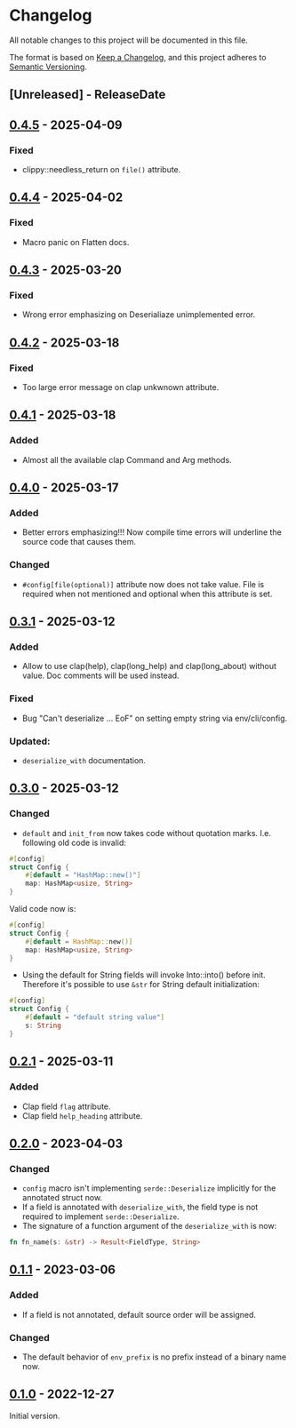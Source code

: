 # Changelog
All notable changes to this project will be documented in this file.

The format is based on [Keep a Changelog](https://keepachangelog.com/en/1.0.0/),
and this project adheres to [Semantic Versioning](https://semver.org/spec/v2.0.0.html).

## [Unreleased] - ReleaseDate
## [0.4.5](https://github.com/3xMike/config-manager/releases/tag/0.4.5) - 2025-04-09
### Fixed
- clippy::needless_return on `file()` attribute.

## [0.4.4](https://github.com/3xMike/config-manager/releases/tag/0.4.4) - 2025-04-02
### Fixed
- Macro panic on Flatten docs.

## [0.4.3](https://github.com/3xMike/config-manager/releases/tag/0.4.3) - 2025-03-20
### Fixed
- Wrong error emphasizing on Deserialiaze unimplemented error.

## [0.4.2](https://github.com/3xMike/config-manager/releases/tag/0.4.2) - 2025-03-18
### Fixed
- Too large error message on clap unkwnown attribute.

## [0.4.1](https://github.com/3xMike/config-manager/releases/tag/0.4.1) - 2025-03-18
### Added
- Almost all the available clap Command and Arg methods.

## [0.4.0](https://github.com/3xMike/config-manager/releases/tag/0.4.0) - 2025-03-17
### Added
- Better errors emphasizing!!! Now compile time errors will underline the source code that causes them.
### Changed
- `#config[file(optional)]` attribute now does not take value. File is required when not mentioned and optional when this attribute is set.

## [0.3.1](https://github.com/3xMike/config-manager/releases/tag/0.3.1) - 2025-03-12
### Added
- Allow to use clap(help), clap(long_help) and clap(long_about) without value.
Doc comments will be used instead.
### Fixed
- Bug "Can't deserialize ... EoF" on setting empty string via env/cli/config.
### Updated:
- `deserialize_with` documentation.

## [0.3.0](https://github.com/3xMike/config-manager/releases/tag/0.3.0) - 2025-03-12
### Changed
- `default` and `init_from` now takes code without quotation marks. I.e. following old code is invalid:
```rust
#[config]
struct Config {
    #[default = "HashMap::new()"]
    map: HashMap<usize, String>
}
```
Valid code now is:
```rust
#[config]
struct Config {
    #[default = HashMap::new()]
    map: HashMap<usize, String>
}
```
- Using the default for String fields will invoke Into::into() before init.
Therefore it's possible to use `&str` for String default initialization:
```rust
#[config]
struct Config {
    #[default = "default string value"]
    s: String
}
```

## [0.2.1](https://github.com/3xMike/config-manager/releases/tag/0.2.1) - 2025-03-11
### Added
- Clap field `flag` attribute.
- Clap field `help_heading` attribute.

## [0.2.0](https://github.com/3xMike/config-manager/releases/tag/0.2.0) - 2023-04-03
### Changed
- `config` macro isn't implementing `serde::Deserialize` implicitly for the annotated struct now.
- If a field is annotated with `deserialize_with`, the field type is not required to implement `serde::Deserialize`.
- The signature of a function argument of the `deserialize_with` is now: 
```rust
fn fn_name(s: &str) -> Result<FieldType, String>
```

## [0.1.1](https://github.com/3xMike/config-manager/releases/tag/0.1.1) - 2023-03-06
### Added
- If a field is not annotated, default source order will be assigned.
### Changed
- The default behavior of `env_prefix` is no prefix instead of a binary name now.
## [0.1.0](https://github.com/3xMike/config-manager/releases/tag/0.1.0) - 2022-12-27
Initial version.